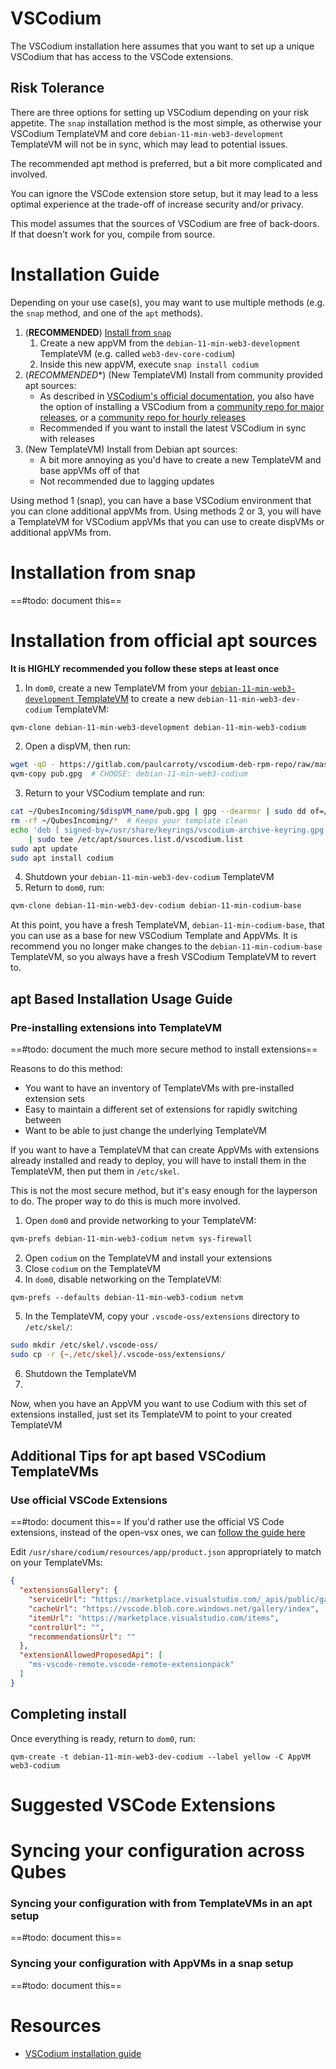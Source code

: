 # VSCodium
The VSCodium installation here assumes that you want to set up a unique VSCodium that has access to the VSCode extensions.

## Risk Tolerance
There are three options for setting up VSCodium depending on your risk appetite. The `snap` installation method is the most simple, as otherwise your VSCodium TemplateVM and core `debian-11-min-web3-development` TemplateVM will not be in sync, which may lead to potential issues. 

The recommended apt method is preferred, but a bit more complicated and involved.

You can ignore the VSCode extension store setup, but it may lead to a less optimal experience at the trade-off of increase security and/or privacy.

This model assumes that the sources of VSCodium are free of back-doors. If that doesn't work for you, compile from source.

# Installation Guide
Depending on your use case(s), you may want to use multiple methods (e.g. the `snap` method, and one of the `apt` methods).

1. (**RECOMMENDED**) [Install from `snap`](https://snapcraft.io/codium)
	1. Create a new appVM from the `debian-11-min-web3-development` TemplateVM (e.g. called `web3-dev-core-codium`)
	2. Inside this new appVM, execute `snap install codium`
3. (*RECOMMENDED**) (New TemplateVM) Install from community provided apt sources:
	- As described in [VSCodium's official documentation](https://vscodium.com/#install), you also have the option of installing a VSCodium from a [community repo for major releases](https://gitlab.com/paulcarroty/vscodium-deb-rpm-repo), or a [community repo for hourly releases](https://vscodium.c7.ee/)
	- Recommended if you want to install the latest VSCodium in sync with releases
4. (New TemplateVM) Install from Debian apt sources:
	- A bit more annoying as you'd have to create a new TemplateVM and base appVMs off of that
	- Not recommended due to lagging updates


Using method 1 (snap), you can have a base VSCodium environment that you can clone additional appVMs from. Using methods 2 or 3, you will have a TemplateVM for VSCodium appVMs that you can use to create dispVMs or additional appVMs from.

# Installation from snap
==#todo: document this==

# Installation from official apt sources
**It is HIGHLY recommended you follow these steps at least once**

1. In `dom0`, create a new TemplateVM from your [`debian-11-min-web3-development` TemplateVM](/Development%20Environment/Base%20web3%20development%20Qube.md) to create a new `debian-11-min-web3-dev-codium` TemplateVM:
```bash
qvm-clone debian-11-min-web3-development debian-11-min-web3-codium
```
2. Open a dispVM, then run:
```bash
wget -qO - https://gitlab.com/paulcarroty/vscodium-deb-rpm-repo/raw/master/pub.gpg
qvm-copy pub.gpg  # CHOOSE: debian-11-min-web3-codium
```
3. Return to your VSCodium template and run:
```bash
cat ~/QubesIncoming/$dispVM_name/pub.gpg | gpg --dearmor | sudo dd of=/usr/share/keyrings/vscodium-archive-keyring.gpg
rm -rf ~/QubesIncoming/*  # Keeps your template clean
echo 'deb [ signed-by=/usr/share/keyrings/vscodium-archive-keyring.gpg ] https://download.vscodium.com/debs vscodium main' \
    | sudo tee /etc/apt/sources.list.d/vscodium.list
sudo apt update
sudo apt install codium
```  
4. Shutdown your `debian-11-min-web3-dev-codium` TemplateVM
5. Return to `dom0`, run:
```bash
qvm-clone debian-11-min-web3-dev-codium debian-11-min-codium-base
```

At this point, you have a fresh TemplateVM, `debian-11-min-codium-base`, that you can use as a base for new VSCodium Template and AppVMs. It is recommend you no longer make changes to the `debian-11-min-codium-base` TemplateVM, so you always have a fresh VSCodium TemplateVM to revert to.

## apt Based Installation Usage Guide

### Pre-installing extensions into TemplateVM
==#todo: document the much more secure method to install extensions==

Reasons to do this method:
- You want to have an inventory of TemplateVMs with pre-installed extension sets
- Easy to maintain a different set of extensions for rapidly switching between 
- Want to be able to just change the underlying TemplateVM 

If you want to have a TemplateVM that can create AppVMs with extensions already installed and ready to deploy, you will have to install them in the TemplateVM, then put them in `/etc/skel`.

This is not the most secure method, but it's easy enough for the layperson to do. The proper way to do this is much more involved.

1. Open `dom0` and provide networking to your TemplateVM:
```bash
qvm-prefs debian-11-min-web3-codium netvm sys-firewall
```
2. Open `codium` on the TemplateVM and install your extensions
3. Close `codium` on the TemplateVM
4. In `dom0`, disable networking on the TemplateVM:
```
qvm-prefs --defaults debian-11-min-web3-codium netvm
```
5. In the TemplateVM, copy your `.vscode-oss/extensions` directory to `/etc/skel/`:
```bash
sudo mkdir /etc/skel/.vscode-oss/
sudo cp -r {~,/etc/skel}/.vscode-oss/extensions/
```
6. Shutdown the TemplateVM
7. 
Now, when you have an AppVM you want to use Codium with this set of extensions installed, just set its TemplateVM to point to your created TemplateVM

## Additional Tips for apt based VSCodium TemplateVMs
### Use official VSCode Extensions
==#todo: document this==
If you'd rather use the official VS Code extensions, instead of the open-vsx ones, we can [follow the guide here](https://github.com/VSCodium/vscodium/blob/master/DOCS.md#extensions--marketplace)

Edit `/usr/share/codium/resources/app/product.json` appropriately to match on your TemplateVMs:

```json
{
  "extensionsGallery": {
    "serviceUrl": "https://marketplace.visualstudio.com/_apis/public/gallery",
    "cacheUrl": "https://vscode.blob.core.windows.net/gallery/index",
    "itemUrl": "https://marketplace.visualstudio.com/items",
    "controlUrl": "",
    "recommendationsUrl": ""
  },
  "extensionAllowedProposedApi": [
    "ms-vscode-remote.vscode-remote-extensionpack"
  ]
}
```

## Completing install 
Once everything is ready, return to `dom0`, run:
```
qvm-create -t debian-11-min-web3-dev-codium --label yellow -C AppVM web3-codium
```


# Suggested VSCode Extensions

# Syncing your configuration across Qubes
### Syncing your configuration with from TemplateVMs in an apt setup
==#todo: document this==

### Syncing your configuration with AppVMs in a snap setup
==#todo: document this==

# Resources
- [VSCodium installation guide](https://snapcraft.io/codium)
